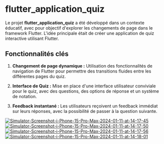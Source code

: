 # flutter_application_quiz

Le projet **flutter_application_quiz** a été développé dans un contexte éducatif, avec pour objectif d'explorer les changements de page dans le framework Flutter. L'idée principale était de créer une application de quiz interactive utilisant Flutter.

## Fonctionnalités clés

1. **Changement de page dynamique :** Utilisation des fonctionnalités de navigation de Flutter pour permettre des transitions fluides entre les différentes pages du quiz.

2. **Interface de Quiz :** Mise en place d'une interface utilisateur conviviale pour le quiz, avec des questions, des options de réponse et un système de notation.

3. **Feedback instantané :** Les utilisateurs reçoivent un feedback immédiat sur leurs réponses, avec la possibilité de passer à la question suivante.

<a href="https://ibb.co/hmJk1qz"><img src="https://i.ibb.co/vj6bvtn/Simulator-Screenshot-i-Phone-15-Pro-Max-2024-01-11-at-14-17-45.png" alt="Simulator-Screenshot-i-Phone-15-Pro-Max-2024-01-11-at-14-17-45" border="0"></a>
<a href="https://ibb.co/jyMz5S2"><img src="https://i.ibb.co/n7cB0Fv/Simulator-Screenshot-i-Phone-15-Pro-Max-2024-01-11-at-14-17-50.png" alt="Simulator-Screenshot-i-Phone-15-Pro-Max-2024-01-11-at-14-17-50" border="0"></a>
<a href="https://ibb.co/LQKV9mL"><img src="https://i.ibb.co/TKy9P6V/Simulator-Screenshot-i-Phone-15-Pro-Max-2024-01-11-at-14-17-56.png" alt="Simulator-Screenshot-i-Phone-15-Pro-Max-2024-01-11-at-14-17-56" border="0"></a>
<a href="https://ibb.co/GJP1qpQ"><img src="https://i.ibb.co/26KLTh3/Simulator-Screenshot-i-Phone-15-Pro-Max-2024-01-11-at-14-18-01.png" alt="Simulator-Screenshot-i-Phone-15-Pro-Max-2024-01-11-at-14-18-01" border="0"></a>
